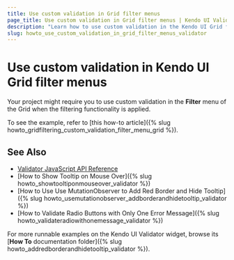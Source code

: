 ```yaml
---
title: Use custom validation in Grid filter menus
page_title: Use custom validation in Grid filter menus | Kendo UI Validator
description: "Learn how to use custom validation in the Kendo UI Grid filter menus."
slug: howto_use_custom_validation_in_grid_filter_menus_validator
---
```


# Use custom validation in Kendo UI Grid filter menus

Your project might require you to use custom validation in the **Filter** menu of the Grid when the filtering functionality is applied.

To see the example, refer to [this how-to article]({% slug howto_gridfiltering_custom_validation_filter_menu_grid %}).

## See Also

* [Validator JavaScript API Reference](/api/javascript/ui/validator)
* [How to Show Tooltip on Mouse Over]({% slug howto_showtooltiponmouseover_validator %})
* [How to Use Use MutationObserver to Add Red Border and Hide Tooltip]({% slug howto_usemutationobserver_addborderandhidetooltip_validator %})
* [How to Validate Radio Buttons with Only One Error Message]({% slug howto_validateradiowithonemessage_validator %})

For more runnable examples on the Kendo UI Validator widget, browse its [**How To** documentation folder]({% slug howto_addredborderandhidetooltip_validator %}).
